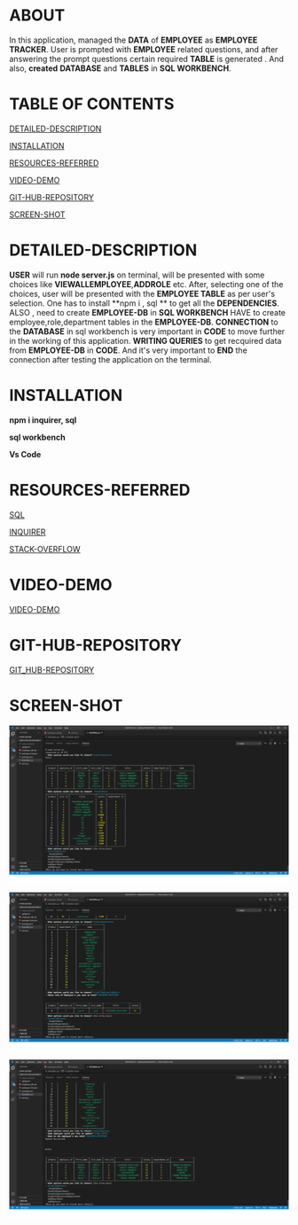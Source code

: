 # ABOUT

In this application, managed the **DATA** of **EMPLOYEE** as 
**EMPLOYEE TRACKER**. User is prompted with **EMPLOYEE** related 
questions, and after answering the prompt questions certain required
**TABLE** is generated . And also, **created** **DATABASE** and **TABLES**
in **SQL WORKBENCH**.

# TABLE OF CONTENTS

[DETAILED-DESCRIPTION](#DETAILED-DESCRIPTION)

[INSTALLATION](#INSTALLATION)

[RESOURCES-REFERRED](#RESOURCES-REFERRED)

[VIDEO-DEMO](#VIDEO-DEMO)

[GIT-HUB-REPOSITORY](#GIT-HUB-REPOSITORY)

[SCREEN-SHOT](#SCREEN-SHOT)


# DETAILED-DESCRIPTION

**USER** will run **node server.js** on terminal,
will be presented with some choices  like **VIEWALLEMPLOYEE**,**ADDROLE** etc.
After, selecting one of the choices, user will be presented with the **EMPLOYEE TABLE** as per user's selection. One has to install **npm i , sql ** to get all 
the **DEPENDENCIES**. ALSO , need to create **EMPLOYEE-DB** in **SQL WORKBENCH**
HAVE to create employee,role,department tables in the **EMPLOYEE-DB**.
**CONNECTION** to the **DATABASE** in sql workbench is very important in **CODE** to move further in the working of this application. **WRITING QUERIES** to get recquired data from **EMPLOYEE-DB** in **CODE**. And it's very important to 
**END** the connection after testing the application on the terminal.

# INSTALLATION

**npm i inquirer, sql**

**sql workbench**

**Vs Code**


# **RESOURCES-REFERRED**

[SQL](https://sqlbolt.com/lesson/introduction)

[INQUIRER](https://www.npmjs.com/package/inquirer)

[STACK-OVERFLOW](https://stackoverflow.com/questions/5706437/whats-the-difference-between-inner-join-left-join-right-join-and-full-join/6188334)


# **VIDEO-DEMO**
[VIDEO-DEMO](https://drive.google.com/file/d/1VpRzkYZA1K5J7FgAv-FjrdB7UWkij6Hz/view)


# **GIT-HUB-REPOSITORY**


[GIT_HUB-REPOSITORY](https://github.com/nehreetkaur/employeetrackerhmk12)


# SCREEN-SHOT
![SCREENSHOT](images/terminal1..png)

![SCREENSHOT](images/terminal2.png)

![SCREENSHOT](images/terminal3.png)